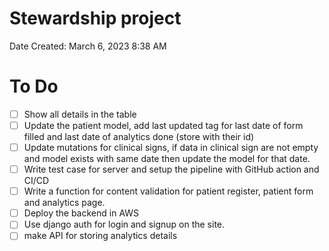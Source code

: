 # Stewardship project

Date Created: March 6, 2023 8:38 AM

# To Do

- [ ]  Show all details in the table
- [ ]  Update the patient model, add last updated tag for last date of form filled and last date of analytics done (store with their id)
- [ ]  Update mutations for clinical signs,  if data in clinical sign are not empty and model exists with same date then update the model for that date.
- [ ]  Write test case for server and setup the pipeline with GitHub action and CI/CD
- [ ]  Write a function for content validation for patient register, patient form and analytics page.
- [ ]  Deploy the backend in AWS
- [ ]  Use django auth for login and signup on the site.
- [ ]  make API for storing analytics details